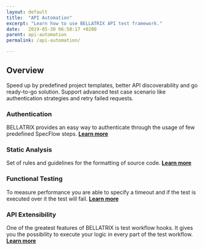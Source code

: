 ```yaml
---
layout: default
title:  "API Automation"
excerpt: "Learn how to use BELLATRIX API test framework."
date:   2019-05-30 06:50:17 +0200
parent: api-automation
permalink: /api-automation/

---
```

Overview
--------
Speed up by predefined project templates, better API discoverability and go ready-to-go solution. Support advanced test case scenario like authentication strategies and retry failed requests.

### Authentication ###
BELLATRIX provides an easy way to authenticate through the usage of few predefined SpecFlow steps.
[**Learn more**](/authentication.md)

### Static Analysis ###
Set of rules and guidelines for the formatting of source code. 
[**Learn more**](/static-analysis.md)
### Functional Testing ###
To measure performance you are able to specify a timeout and if the test is executed over it the test will fail. 
[**Learn more**](/measure-response-times.md)

### API Extensibility ###
One of the greatest features of BELLATRIX is test workflow hooks. It gives you the possibility to execute your logic in every part of the test workflow.
[**Learn more**](/extensibility-test-workflow-hooks.md)